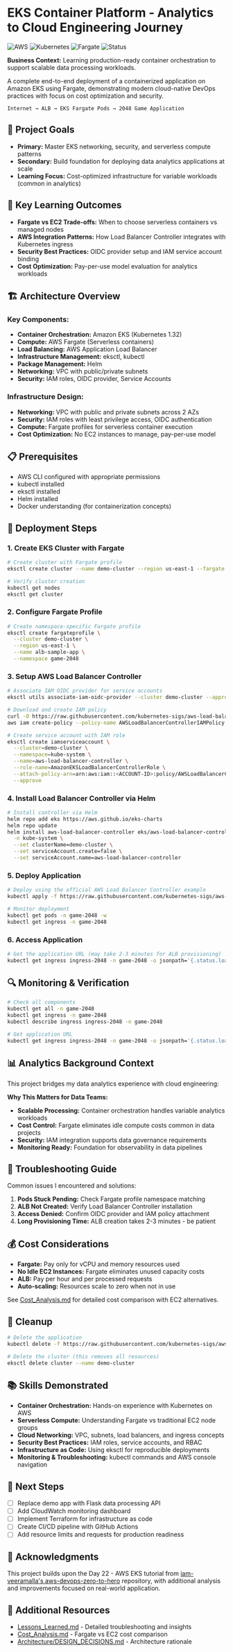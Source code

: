# EKS Container Platform - Analytics to Cloud Engineering Journey
![AWS](https://img.shields.io/badge/AWS-EKS-orange)
![Kubernetes](https://img.shields.io/badge/Kubernetes-1.32-blue)
![Fargate](https://img.shields.io/badge/Compute-Fargate-green)
![Status](https://img.shields.io/badge/Status-Learning%20Project-yellow)

**Business Context:** Learning production-ready container orchestration to support scalable data processing workloads.

A complete end-to-end deployment of a containerized application on Amazon EKS using Fargate, demonstrating modern cloud-native DevOps practices with focus on cost optimization and security.

```
Internet → ALB → EKS Fargate Pods → 2048 Game Application
```

## 🎯 Project Goals
- **Primary:** Master EKS networking, security, and serverless compute patterns
- **Secondary:** Build foundation for deploying data analytics applications at scale
- **Learning Focus:** Cost-optimized infrastructure for variable workloads (common in analytics)

## 🧠 Key Learning Outcomes
- **Fargate vs EC2 Trade-offs:** When to choose serverless containers vs managed nodes
- **AWS Integration Patterns:** How Load Balancer Controller integrates with Kubernetes ingress
- **Security Best Practices:** OIDC provider setup and IAM service account binding
- **Cost Optimization:** Pay-per-use model evaluation for analytics workloads

## 🏗️ Architecture Overview

### Key Components:
- **Container Orchestration:** Amazon EKS (Kubernetes 1.32)
- **Compute:** AWS Fargate (Serverless containers)
- **Load Balancing:** AWS Application Load Balancer
- **Infrastructure Management:** eksctl, kubectl
- **Package Management:** Helm
- **Networking:** VPC with public/private subnets
- **Security:** IAM roles, OIDC provider, Service Accounts

### Infrastructure Design:
- **Networking:** VPC with public and private subnets across 2 AZs
- **Security:** IAM roles with least privilege access, OIDC authentication
- **Compute:** Fargate profiles for serverless container execution
- **Cost Optimization:** No EC2 instances to manage, pay-per-use model

## 📋 Prerequisites
- AWS CLI configured with appropriate permissions
- kubectl installed
- eksctl installed
- Helm installed
- Docker understanding (for containerization concepts)

## 🚀 Deployment Steps

### 1. Create EKS Cluster with Fargate
```bash
# Create cluster with Fargate profile
eksctl create cluster --name demo-cluster --region us-east-1 --fargate

# Verify cluster creation
kubectl get nodes
eksctl get cluster
```

### 2. Configure Fargate Profile
```bash
# Create namespace-specific Fargate profile
eksctl create fargateprofile \
  --cluster demo-cluster \
  --region us-east-1 \
  --name alb-sample-app \
  --namespace game-2048
```

### 3. Setup AWS Load Balancer Controller
```bash
# Associate IAM OIDC provider for service accounts
eksctl utils associate-iam-oidc-provider --cluster demo-cluster --approve

# Download and create IAM policy
curl -O https://raw.githubusercontent.com/kubernetes-sigs/aws-load-balancer-controller/v2.11.0/docs/install/iam_policy.json
aws iam create-policy --policy-name AWSLoadBalancerControllerIAMPolicy --policy-document file://iam_policy.json

# Create service account with IAM role
eksctl create iamserviceaccount \
  --cluster=demo-cluster \
  --namespace=kube-system \
  --name=aws-load-balancer-controller \
  --role-name=AmazonEKSLoadBalancerControllerRole \
  --attach-policy-arn=arn:aws:iam::<ACCOUNT-ID>:policy/AWSLoadBalancerControllerIAMPolicy \
  --approve
```

### 4. Install Load Balancer Controller via Helm
```bash
# Install controller via Helm
helm repo add eks https://aws.github.io/eks-charts
helm repo update
helm install aws-load-balancer-controller eks/aws-load-balancer-controller \
  -n kube-system \
  --set clusterName=demo-cluster \
  --set serviceAccount.create=false \
  --set serviceAccount.name=aws-load-balancer-controller
```

### 5. Deploy Application
```bash
# Deploy using the official AWS Load Balancer Controller example
kubectl apply -f https://raw.githubusercontent.com/kubernetes-sigs/aws-load-balancer-controller/v2.5.4/docs/examples/2048/2048_full.yaml

# Monitor deployment
kubectl get pods -n game-2048 -w
kubectl get ingress -n game-2048
```

### 6. Access Application
```bash
# Get the application URL (may take 2-3 minutes for ALB provisioning)
kubectl get ingress ingress-2048 -n game-2048 -o jsonpath='{.status.loadBalancer.ingress[0].hostname}'
```

## 🔍 Monitoring & Verification
```bash
# Check all components
kubectl get all -n game-2048
kubectl get ingress -n game-2048
kubectl describe ingress ingress-2048 -n game-2048

# Get application URL
kubectl get ingress ingress-2048 -n game-2048 -o jsonpath='{.status.loadBalancer.ingress[0].hostname}'
```

## 📊 Analytics Background Context
This project bridges my data analytics experience with cloud engineering:

**Why This Matters for Data Teams:**
- **Scalable Processing:** Container orchestration handles variable analytics workloads
- **Cost Control:** Fargate eliminates idle compute costs common in data projects
- **Security:** IAM integration supports data governance requirements
- **Monitoring Ready:** Foundation for observability in data pipelines

## 🔧 Troubleshooting Guide
Common issues I encountered and solutions:

1. **Pods Stuck Pending:** Check Fargate profile namespace matching
2. **ALB Not Created:** Verify Load Balancer Controller installation
3. **Access Denied:** Confirm OIDC provider and IAM policy attachment
4. **Long Provisioning Time:** ALB creation takes 2-3 minutes - be patient

## 💰 Cost Considerations
- **Fargate:** Pay only for vCPU and memory resources used
- **No Idle EC2 Instances:** Fargate eliminates unused capacity costs
- **ALB:** Pay per hour and per processed requests
- **Auto-scaling:** Resources scale to zero when not in use

See [Cost_Analysis.md](./Cost_Analysis.md) for detailed cost comparison with EC2 alternatives.

## 🧹 Cleanup
```bash
# Delete the application
kubectl delete -f https://raw.githubusercontent.com/kubernetes-sigs/aws-load-balancer-controller/v2.5.4/docs/examples/2048/2048_full.yaml

# Delete the cluster (this removes all resources)
eksctl delete cluster --name demo-cluster
```

## 📚 Skills Demonstrated
- **Container Orchestration:** Hands-on experience with Kubernetes on AWS
- **Serverless Compute:** Understanding Fargate vs traditional EC2 node groups
- **Cloud Networking:** VPC, subnets, load balancers, and ingress concepts
- **Security Best Practices:** IAM roles, service accounts, and RBAC
- **Infrastructure as Code:** Using eksctl for reproducible deployments
- **Monitoring & Troubleshooting:** kubectl commands and AWS console navigation

## 🎯 Next Steps
- [ ] Replace demo app with Flask data processing API
- [ ] Add CloudWatch monitoring dashboard
- [ ] Implement Terraform for infrastructure as code
- [ ] Create CI/CD pipeline with GitHub Actions
- [ ] Add resource limits and requests for production readiness

## 🙏 Acknowledgments
This project builds upon the Day 22 - AWS EKS tutorial from [iam-veeramalla's aws-devops-zero-to-hero](https://github.com/iam-veeramalla/aws-devops-zero-to-hero/tree/main/day-22) repository, with additional analysis and improvements focused on real-world application.

## 📝 Additional Resources
- [Lessons_Learned.md](./Lessons_Learned.md) - Detailed troubleshooting and insights
- [Cost_Analysis.md](./Cost_Analysis.md) - Fargate vs EC2 cost comparison
- [Architecture/DESIGN_DECISIONS.md](./Architecture/Design_Decisions.md) - Architecture rationale
